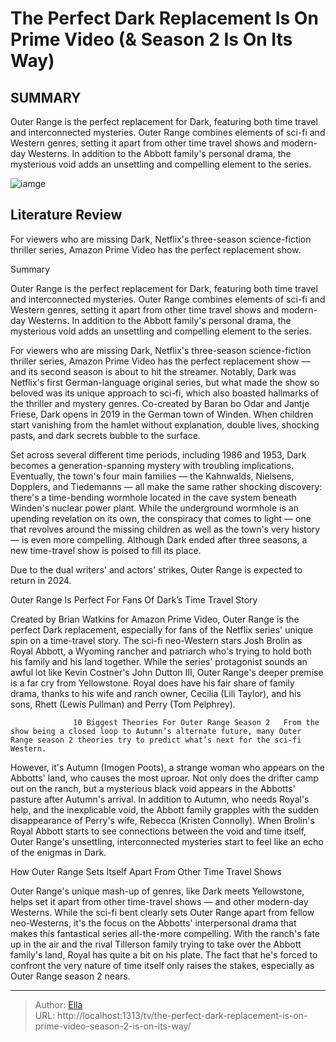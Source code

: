 # The Perfect Dark Replacement Is On Prime Video (&amp; Season 2 Is On Its Way)


## SUMMARY 



  Outer Range is the perfect replacement for Dark, featuring both time travel and interconnected mysteries.   Outer Range combines elements of sci-fi and Western genres, setting it apart from other time travel shows and modern-day Westerns.   In addition to the Abbott family&#39;s personal drama, the mysterious void adds an unsettling and compelling element to the series.  

![iamge](https://static1.srcdn.com/wordpress/wp-content/uploads/2024/01/josh-brolin-and-the-cast-of-outer-range.jpg)

## Literature Review
For viewers who are missing Dark, Netflix&#39;s three-season science-fiction thriller series, Amazon Prime Video has the perfect replacement show.





Summary

  Outer Range is the perfect replacement for Dark, featuring both time travel and interconnected mysteries.   Outer Range combines elements of sci-fi and Western genres, setting it apart from other time travel shows and modern-day Westerns.   In addition to the Abbott family&#39;s personal drama, the mysterious void adds an unsettling and compelling element to the series.  







For viewers who are missing Dark, Netflix&#39;s three-season science-fiction thriller series, Amazon Prime Video has the perfect replacement show — and its second season is about to hit the streamer. Notably, Dark was Netflix&#39;s first German-language original series, but what made the show so beloved was its unique approach to sci-fi, which also boasted hallmarks of the thriller and mystery genres. Co-created by Baran bo Odar and Jantje Friese, Dark opens in 2019 in the German town of Winden. When children start vanishing from the hamlet without explanation, double lives, shocking pasts, and dark secrets bubble to the surface.

Set across several different time periods, including 1986 and 1953, Dark becomes a generation-spanning mystery with troubling implications. Eventually, the town&#39;s four main families — the Kahnwalds, Nielsens, Dopplers, and Tiedemanns — all make the same rather shocking discovery: there&#39;s a time-bending wormhole located in the cave system beneath Winden&#39;s nuclear power plant. While the underground wormhole is an upending revelation on its own, the conspiracy that comes to light — one that revolves around the missing children as well as the town&#39;s very history — is even more compelling. Although Dark ended after three seasons, a new time-travel show is poised to fill its place.






Due to the dual writers&#39; and actors&#39; strikes, Outer Range is expected to return in 2024.





 Outer Range Is Perfect For Fans Of Dark’s Time Travel Story 
          

Created by Brian Watkins for Amazon Prime Video, Outer Range is the perfect Dark replacement, especially for fans of the Netflix series&#39; unique spin on a time-travel story. The sci-fi neo-Western stars Josh Brolin as Royal Abbott, a Wyoming rancher and patriarch who&#39;s trying to hold both his family and his land together. While the series&#39; protagonist sounds an awful lot like Kevin Costner&#39;s John Dutton III, Outer Range&#39;s deeper premise is a far cry from Yellowstone. Royal does have his fair share of family drama, thanks to his wife and ranch owner, Cecilia (Lili Taylor), and his sons, Rhett (Lewis Pullman) and Perry (Tom Pelphrey).




                  10 Biggest Theories For Outer Range Season 2   From the show being a closed loop to Autumn’s alternate future, many Outer Range season 2 theories try to predict what’s next for the sci-fi Western.    

However, it&#39;s Autumn (Imogen Poots), a strange woman who appears on the Abbotts&#39; land, who causes the most uproar. Not only does the drifter camp out on the ranch, but a mysterious black void appears in the Abbotts&#39; pasture after Autumn&#39;s arrival. In addition to Autumn, who needs Royal&#39;s help, and the inexplicable void, the Abbott family grapples with the sudden disappearance of Perry&#39;s wife, Rebecca (Kristen Connolly). When Brolin&#39;s Royal Abbott starts to see connections between the void and time itself, Outer Range&#39;s unsettling, interconnected mysteries start to feel like an echo of the enigmas in Dark.



 How Outer Range Sets Itself Apart From Other Time Travel Shows 
          




Outer Range&#39;s unique mash-up of genres, like Dark meets Yellowstone, helps set it apart from other time-travel shows — and other modern-day Westerns. While the sci-fi bent clearly sets Outer Range apart from fellow neo-Westerns, it&#39;s the focus on the Abbotts&#39; interpersonal drama that makes this fantastical series all-the-more compelling. With the ranch&#39;s fate up in the air and the rival Tillerson family trying to take over the Abbott family&#39;s land, Royal has quite a bit on his plate. The fact that he&#39;s forced to confront the very nature of time itself only raises the stakes, especially as Outer Range season 2 nears.



---

> Author: [Ella](https://instagram.hk.cn/)  
> URL: http://localhost:1313/tv/the-perfect-dark-replacement-is-on-prime-video-season-2-is-on-its-way/  

